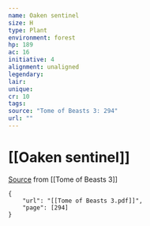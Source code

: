 ```yaml
---
name: Oaken sentinel
size: H
type: Plant
environment: forest
hp: 189
ac: 16
initiative: 4
alignment: unaligned
legendary: 
lair: 
unique: 
cr: 10
tags: 
source: "Tome of Beasts 3: 294"
url: ""
---
```

# [[Oaken sentinel]]

[Source](zotero://open-pdf/library/items/BLGR9HVR?page=294) from [[Tome of Beasts 3]]

```pdf
{
	"url": "[[Tome of Beasts 3.pdf]]",
	"page": [294]
}
```

